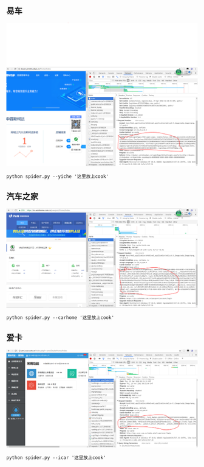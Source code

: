 ## 易车

![avatar](./yiche.PNG)

```
python spider.py --yiche '这里放上cook'
```

## 汽车之家

![](./carjome.PNG)

```
python spider.py --carhome '这里放上cook'
```

## 爱卡

![](./icar.PNG)

```
python spider.py --icar '这里放上cook'
```


